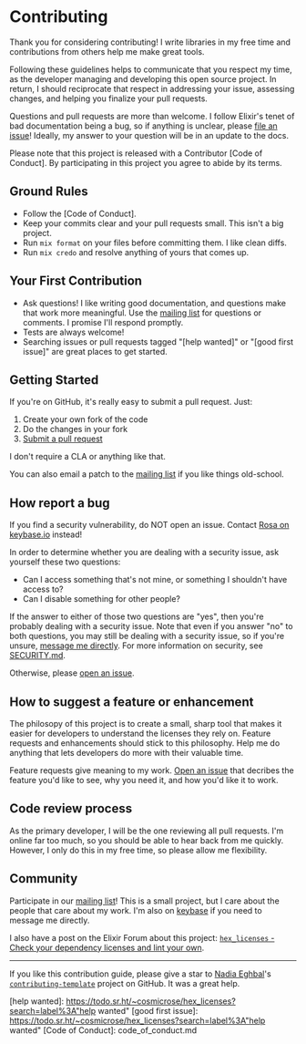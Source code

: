 <!--
SPDX-FileCopyrightText: 2021 Rosa Richter

SPDX-License-Identifier: MIT
-->

# Contributing

Thank you for considering contributing!
I write libraries in my free time and contributions from others help me make great tools.

Following these guidelines helps to communicate that you respect my time,
as the developer managing and developing this open source project.
In return, I should reciprocate that respect in addressing your issue,
assessing changes, and helping you finalize your pull requests.

Questions and pull requests are more than welcome.
I follow Elixir's tenet of bad documentation being a bug,
so if anything is unclear, please [file an issue](https://github.com/Cantido/hex_licenses/issues/new)!
Ideally, my answer to your question will be in an update to the docs.

Please note that this project is released with a Contributor [Code of Conduct]. By participating in this project you agree to abide by its terms.

## Ground Rules

- Follow the [Code of Conduct].
- Keep your commits clear and your pull requests small.
  This isn't a big project.
- Run `mix format` on your files before committing them.
  I like clean diffs.
- Run `mix credo` and resolve anything of yours that comes up.

## Your First Contribution

- Ask questions!
I like writing good documentation, and questions make that work more meaningful.
Use the [mailing list] for questions or comments.
I promise I'll respond promptly.
- Tests are always welcome!
- Searching issues or pull requests tagged "[help wanted]" or "[good first issue]" are great places to get started.

## Getting Started

If you're on GitHub, it's really easy to submit a pull request. Just:

1. Create your own fork of the code
2. Do the changes in your fork
3. [Submit a pull request](https://github.com/Cantido/hex_licenses/compare)

I don't require a CLA or anything like that.

You can also email a patch to the [mailing list] if you like things old-school.


## How report a bug

If you find a security vulnerability, do NOT open an issue.
Contact [Rosa on keybase.io](https://keybase.io/cantido) instead!

In order to determine whether you are dealing with a security issue, ask yourself these two questions:

- Can I access something that's not mine, or something I shouldn't have access to?
- Can I disable something for other people?

If the answer to either of those two questions are "yes",
then you're probably dealing with a security issue.
Note that even if you answer "no" to both questions,
you may still be dealing with a security issue, so if you're unsure,
[message me directly](https://keybase.io/cantido).
For more information on security, see [SECURITY.md](SECURITY.md).

Otherwise, please [open an issue](https://todo.sr.ht/~cosmicrose/hex_licenses).

## How to suggest a feature or enhancement

The philosopy of this project is to create a small, sharp tool that makes it easier
for developers to understand the licenses they rely on.
Feature requests and enhancements should stick to this philosophy.
Help me do anything that lets developers do more with their valuable time.

Feature requests give meaning to my work.
[Open an issue](https://todo.sr.ht/~cosmicrose/hex_licenses) that decribes the feature you'd like to see,
why you need it, and how you'd like it to work.

## Code review process

As the primary developer, I will be the one reviewing all pull requests.
I'm online far too much, so you should be able to hear back from me quickly.
However, I only do this in my free time, so please allow me flexibility.

## Community

Participate in our [mailing list](https://lists.sr.ht/~cosmicrose/hex_licenses)!
This is a small project, but I care about the people that care about my work.
I'm also on [keybase](https://keybase.io/cantido) if you need to message me directly.

I also have a post on the Elixir Forum about this project: [`hex_licenses` - Check your dependency licenses and lint your own](https://elixirforum.com/t/hex-license-check-your-dependency-licenses-and-lint-your-own/42341).

---
If you like this contribution guide, please give a star to [Nadia Eghbal]'s [`contributing-template`] project on GitHub.
It was a great help.

[Nadia Eghbal]: https://github.com/nayafia
[`contributing-template`]: https://github.com/nayafia/contributing-template
[mailing list]: https://lists.sr.ht/~cosmicrose/hex_licenses
[help wanted]: https://todo.sr.ht/~cosmicrose/hex_licenses?search=label%3A"help wanted"
[good first issue]: https://todo.sr.ht/~cosmicrose/hex_licenses?search=label%3A"help wanted"
[Code of Conduct]: code_of_conduct.md
